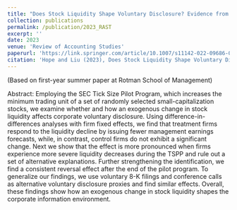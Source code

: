 ```yaml
---
title: "Does Stock Liquidity Shape Voluntary Disclosure? Evidence from the SEC Tick Size Pilot Program. (With Ole-Kristian Hope)"
collection: publications
permalink: /publication/2023_RAST
excerpt: ''
date: 2023
venue: 'Review of Accounting Studies'
paperurl: 'https://link.springer.com/article/10.1007/s11142-022-09686-0'
citation: 'Hope and Liu (2023), Does Stock Liquidity Shape Voluntary Disclosure? Evidence from the SEC Tick Size Pilot Program, Review of Accounting Studies'
---
```

(Based on first-year summer paper at Rotman School of Management)

Abstract: Employing the SEC Tick Size Pilot Program, which increases the minimum trading unit of a set of randomly selected small-capitalization stocks, we examine whether and how an exogenous change in stock liquidity affects corporate voluntary disclosure. Using difference-in-differences analyses with firm fixed effects, we find that treatment firms respond to the liquidity decline by issuing fewer management earnings forecasts, while, in contrast, control firms do not exhibit a significant change. Next we show that the effect is more pronounced when firms experience more severe liquidity decreases during the TSPP and rule out a set of alternative explanations. Further strengthening the identification, we find a consistent reversal effect after the end of the pilot program. To generalize our findings, we use voluntary 8-K filings and conference calls as alternative voluntary disclosure proxies and find similar effects. Overall, these findings show how an exogenous change in stock liquidity shapes the corporate information environment.
